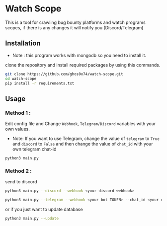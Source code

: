 # Watch Scope
This is a tool for crawling bug bounty platforms and watch programs scopes, if there is any changes it will notify you (Discord/Telegram)

## Installation

- Note : this program works with mongodb so you need to install it.<br />

clone the repository and install required packages by using this commands.
``` bash
git clone https://github.com/ghos0x74/watch-scope.git
cd watch-scope
pip install -r requirements.txt
 ```
 ## Usage
 ### Method 1 :
Edit config file and Change `Webhook`, `Telegram/Discord` variables with your own values.
- Note: If you want to use Telegram, change the value of `telegram` to `True` and `discord` to `False` and then change the value of `chat_id` with your own telegram chat-id
``` bash
python3 main.py
 ```
 ### Method 2 :
 
 send to discord
 ```bash
 python3 main.py --discord --webhook <your discord webhook>
 ```
 ```bash
 python3 main.py --telegram --webhook <your bot TOKEN> --chat_id <your chat-id>
 ```
 or if you just want to update database
 ```bash
 python3 main.py --update
 ```
